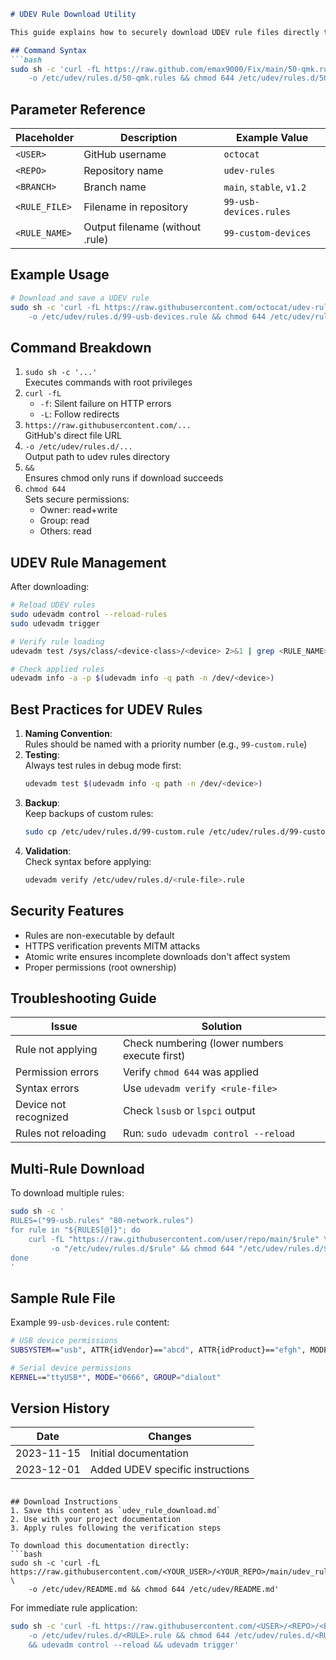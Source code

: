 
```markdown
# UDEV Rule Download Utility

This guide explains how to securely download UDEV rule files directly to your system's `/etc/udev/rules.d/` directory using GitHub's raw content URLs.

## Command Syntax
```bash
sudo sh -c 'curl -fL https://raw.github.com/emax9000/Fix/main/50-qmk.rules \
    -o /etc/udev/rules.d/50-qmk.rules && chmod 644 /etc/udev/rules.d/50-qmk.rules'
```

## Parameter Reference
| Placeholder    | Description                          | Example Value               |
|----------------|--------------------------------------|----------------------------|
| `<USER>`       | GitHub username                      | `octocat`                  |
| `<REPO>`       | Repository name                      | `udev-rules`               |
| `<BRANCH>`     | Branch name                          | `main`, `stable`, `v1.2`   |
| `<RULE_FILE>`  | Filename in repository               | `99-usb-devices.rules`     |
| `<RULE_NAME>`  | Output filename (without .rule)      | `99-custom-devices`        |

## Example Usage
```bash
# Download and save a UDEV rule
sudo sh -c 'curl -fL https://raw.githubusercontent.com/octocat/udev-rules/main/99-usb-permissions.rules \
    -o /etc/udev/rules.d/99-usb-devices.rule && chmod 644 /etc/udev/rules.d/99-usb-devices.rule'
```

## Command Breakdown
1. `sudo sh -c '...'`  
   Executes commands with root privileges
2. `curl -fL`  
   - `-f`: Silent failure on HTTP errors  
   - `-L`: Follow redirects
3. `https://raw.githubusercontent.com/...`  
   GitHub's direct file URL
4. `-o /etc/udev/rules.d/...`  
   Output path to udev rules directory
5. `&&`  
   Ensures chmod only runs if download succeeds
6. `chmod 644`  
   Sets secure permissions:  
   - Owner: read+write  
   - Group: read  
   - Others: read  

## UDEV Rule Management
After downloading:
```bash
# Reload UDEV rules
sudo udevadm control --reload-rules
sudo udevadm trigger

# Verify rule loading
udevadm test /sys/class/<device-class>/<device> 2>&1 | grep <RULE_NAME>

# Check applied rules
udevadm info -a -p $(udevadm info -q path -n /dev/<device>)
```

## Best Practices for UDEV Rules
1. **Naming Convention**:  
   Rules should be named with a priority number (e.g., `99-custom.rule`)
2. **Testing**:  
   Always test rules in debug mode first:
   ```bash
   udevadm test $(udevadm info -q path -n /dev/<device>)
   ```
3. **Backup**:  
   Keep backups of custom rules:
   ```bash
   sudo cp /etc/udev/rules.d/99-custom.rule /etc/udev/rules.d/99-custom.rule.bak
   ```
4. **Validation**:  
   Check syntax before applying:
   ```bash
   udevadm verify /etc/udev/rules.d/<rule-file>.rule
   ```

## Security Features
- Rules are non-executable by default
- HTTPS verification prevents MITM attacks
- Atomic write ensures incomplete downloads don't affect system
- Proper permissions (root ownership)

## Troubleshooting Guide
| Issue                          | Solution                               |
|--------------------------------|----------------------------------------|
| Rule not applying              | Check numbering (lower numbers execute first) |
| Permission errors              | Verify `chmod 644` was applied         |
| Syntax errors                  | Use `udevadm verify <rule-file>`       |
| Device not recognized          | Check `lsusb` or `lspci` output        |
| Rules not reloading            | Run: `sudo udevadm control --reload`   |

## Multi-Rule Download
To download multiple rules:
```bash
sudo sh -c '
RULES=("99-usb.rules" "80-network.rules")
for rule in "${RULES[@]}"; do
    curl -fL "https://raw.githubusercontent.com/user/repo/main/$rule" \
         -o "/etc/udev/rules.d/$rule" && chmod 644 "/etc/udev/rules.d/$rule"
done
'
```

## Sample Rule File
Example `99-usb-devices.rule` content:
```bash
# USB device permissions
SUBSYSTEM=="usb", ATTR{idVendor}=="abcd", ATTR{idProduct}=="efgh", MODE="0666"

# Serial device permissions
KERNEL=="ttyUSB*", MODE="0666", GROUP="dialout"
```

## Version History
| Date       | Changes                |
|------------|------------------------|
| 2023-11-15 | Initial documentation  |
| 2023-12-01 | Added UDEV specific instructions |
```

## Download Instructions
1. Save this content as `udev_rule_download.md`
2. Use with your project documentation
3. Apply rules following the verification steps

To download this documentation directly:
```bash
sudo sh -c 'curl -fL https://raw.githubusercontent.com/<YOUR_USER>/<YOUR_REPO>/main/udev_rule_download.md \
    -o /etc/udev/README.md && chmod 644 /etc/udev/README.md'
```

For immediate rule application:
```bash
sudo sh -c 'curl -fL https://raw.githubusercontent.com/<USER>/<REPO>/<BRANCH>/<RULE>.rules \
    -o /etc/udev/rules.d/<RULE>.rule && chmod 644 /etc/udev/rules.d/<RULE>.rule \
    && udevadm control --reload && udevadm trigger'
```
